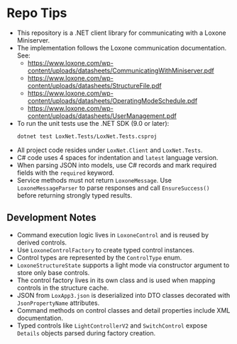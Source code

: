 # Repo Tips

- This repository is a .NET client library for communicating with a Loxone Miniserver.
- The implementation follows the Loxone communication documentation. See:
  - <https://www.loxone.com/wp-content/uploads/datasheets/CommunicatingWithMiniserver.pdf>
  - <https://www.loxone.com/wp-content/uploads/datasheets/StructureFile.pdf>
  - <https://www.loxone.com/wp-content/uploads/datasheets/OperatingModeSchedule.pdf>
  - <https://www.loxone.com/wp-content/uploads/datasheets/UserManagement.pdf>
- To run the unit tests use the .NET SDK (9.0 or later):
  ```sh
  dotnet test LoxNet.Tests/LoxNet.Tests.csproj
  ```
- All project code resides under `LoxNet.Client` and `LoxNet.Tests`.
- C# code uses 4 spaces for indentation and `latest` language version.
- When parsing JSON into models, use C# records and mark required fields with the `required` keyword.
- Service methods must not return `LoxoneMessage`. Use `LoxoneMessageParser` to
  parse responses and call `EnsureSuccess()` before returning strongly typed
  results.

## Development Notes
- Command execution logic lives in `LoxoneControl` and is reused by derived controls.
- Use `LoxoneControlFactory` to create typed control instances.
- Control types are represented by the `ControlType` enum.
- `LoxoneStructureState` supports a light mode via constructor argument to store only base controls.
- The control factory lives in its own class and is used when mapping controls in the structure cache.
- JSON from `LoxApp3.json` is deserialized into DTO classes decorated with `JsonPropertyName` attributes.
- Command methods on control classes and detail properties include XML documentation.
- Typed controls like `LightControllerV2` and `SwitchControl` expose `Details` objects parsed during factory creation.
